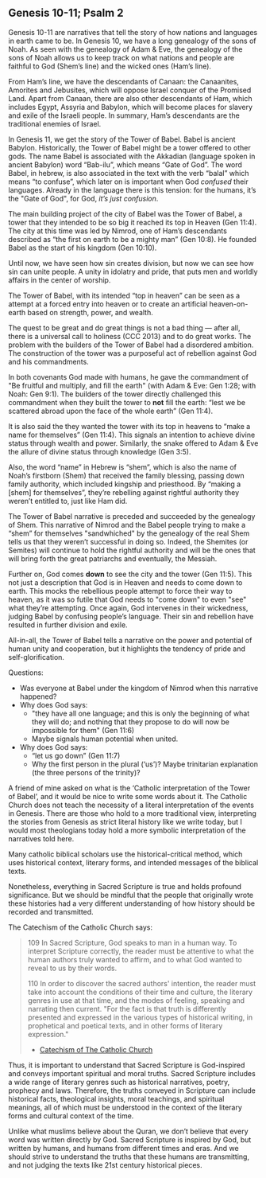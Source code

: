 ## Genesis 10-11; Psalm 2

Genesis 10-11 are narratives that tell the story of how nations and languages in earth came to be. In Genesis 10, we have a long genealogy of the sons of Noah. As seen with the genealogy of Adam & Eve, the genealogy of the sons of Noah allows us to keep track on what nations and people are faithful to God (Shem’s line) and the wicked ones (Ham’s line).

From Ham’s line, we have the descendants of Canaan: the Canaanites, Amorites and Jebusites, which will oppose Israel conquer of the Promised Land. Apart from Canaan, there are also other descendants of Ham, which includes Egypt, Assyria and Babylon, which will become places for slavery and exile of the Israeli people. In summary, Ham’s descendants are the traditional enemies of Israel.

In Genesis 11, we get the story of the Tower of Babel. Babel is ancient Babylon. Historically, the Tower of Babel might be a tower offered to other gods. The name Babel is associated with the Akkadian (language spoken in ancient Babylon) word “Bab-ilu”, which means “Gate of God”. The word Babel, in hebrew, is also associated in the text with the verb “balal” which means “to confuse”, which later on is important when God _confused_ their languages. Already in the language there is this tension: for the humans, it’s the "Gate of God", for God, _it’s just confusion_.

The main building project of the city of Babel was the Tower of Babel, a tower that they intended to be so big it reached its top in Heaven (Gen 11:4). The city at this time was led by Nimrod, one of Ham’s descendants described as “the first on earth to be a mighty man” (Gen 10:8). He founded Babel as the start of his kingdom (Gen 10:10).

Until now, we have seen how sin creates division, but now we can see how sin can unite people. A unity in idolatry and pride, that puts men and worldly affairs in the center of worship.

The Tower of Babel, with its intended “top in heaven” can be seen as a attempt at a forced entry into heaven or to create an artificial heaven-on-earth based on strength, power, and wealth.

The quest to be great and do great things is not a bad thing — after all, there is a universal call to holiness (CCC 2013) and to do great works. The problem with the builders of the Tower of Babel had a disordered ambition. The construction of the tower was a purposeful act of rebellion against God and his commandments.

In both covenants God made with humans, he gave the commandment of "Be fruitful and multiply, and fill the earth" (with Adam & Eve: Gen 1:28; with Noah: Gen 9:1). The builders of the tower directly challenged this commandment when they built the tower to **not** fill the earth: “lest we be scattered abroad upon the face of the whole earth” (Gen 11:4).

It is also said the they wanted the tower with its top in heavens to “make a name for themselves” (Gen 11:4). This signals an intention to achieve divine status through wealth and power. Similarly, the snake offered to Adam & Eve the allure of divine status through knowledge (Gen 3:5).

Also, the word “name” in Hebrew is “shem”, which is also the name of Noah’s firstborn (Shem) that received the family blessing, passing down family authority, which included kingship and priesthood. By “making a \[shem\] for themselves”, they’re rebelling against rightful authority they weren’t entitled to, just like Ham did.

The Tower of Babel narrative is preceded and succeeded by the genealogy of Shem. This narrative of Nimrod and the Babel people trying to make a “shem” for themselves "sandwhiched" by the genealogy of the real Shem tells us that they weren’t successful in doing so. Indeed, the Shemites (or Semites) will continue to hold the rightful authority and will be the ones that will bring forth the great patriarchs and eventually, the Messiah.

Further on, God comes **down** to see the city and the tower (Gen 11:5). This not just a description that God is in Heaven and needs to come down to earth. This mocks the rebellious people attempt to force their way to heaven, as it was so futile that God needs to "come down" to even "see" what they’re attempting. Once again, God intervenes in their wickedness, judging Babel by confusing people’s language. Their sin and rebellion have resulted in further division and exile.

All-in-all, the Tower of Babel tells a narrative on the power and potential of human unity and cooperation, but it highlights the tendency of pride and self-glorification.

Questions:

- Was everyone at Babel under the kingdom of Nimrod when this narrative happened?
- Why does God says:
	- "they have all one language; and this is only the beginning of what they will do; and nothing that they propose to do will now be impossible for them" (Gen 11:6)
	- Maybe signals human potential when united.
- Why does God says:
	- “let us go down” (Gen 11:7)
	- Why the first person in the plural (‘us’)? Maybe trinitarian explanation (the three persons of the trinity)?

A friend of mine asked on what is the ‘Catholic interpretation of the Tower of Babel’, and it would be nice to write some words about it. The Catholic Church does not teach the necessity of a literal interpretation of the events in Genesis. There are those who hold to a more traditional view, interpreting the stories from Genesis as strict literal history like we write today, but I would most theologians today hold a more symbolic interpretation of the narratives told here.

Many catholic biblical scholars use the historical-critical method, which uses historical context, literary forms, and intended messages of the biblical texts.

Nonetheless, everything in Sacred Scripture is true and holds profound significance. But we should be mindful that the people that originally wrote these histories had a very different understanding of how history should be recorded and transmitted.

The Catechism of the Catholic Church says:

> 109 In Sacred Scripture, God speaks to man in a human way. To interpret Scripture correctly, the reader must be attentive to what the human authors truly wanted to affirm, and to what God wanted to reveal to us by their words.
> 
> 110 In order to discover the sacred authors' intention, the reader must take into account the conditions of their time and culture, the literary genres in use at that time, and the modes of feeling, speaking and narrating then current. "For the fact is that truth is differently presented and expressed in the various types of historical writing, in prophetical and poetical texts, and in other forms of literary expression."
> 
> - [Catechism of The Catholic Church](https://www.vatican.va/content/catechism/en/part_one/section_one/chapter_two/article_3/iii_the_holy_spirit%2c_interpreter_of_scripture.index.html)

Thus, it is important to understand that Sacred Scripture is God-inspired and conveys important spiritual and moral truths. Sacred Scripture includes a wide range of literary genres such as historical narratives, poetry, prophecy and laws. Therefore, the truths conveyed in Scripture can include historical facts, theological insights, moral teachings, and spiritual meanings, all of which must be understood in the context of the literary forms and cultural context of the time.

Unlike what muslims believe about the Quran, we don’t believe that every word was written directly by God. Sacred Scripture is inspired by God, but written by humans, and humans from different times and eras. And we should strive to understand the truths that these humans are transmitting, and not judging the texts like 21st century historical pieces.